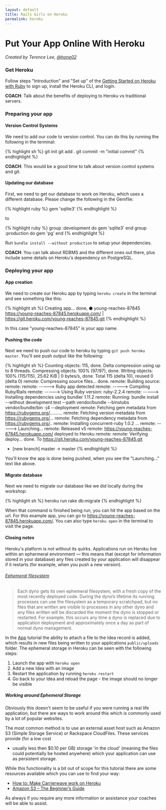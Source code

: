```yaml
---
layout: default
title: Rails Girls on Heroku
permalink: heroku
---
```


# Put Your App Online With Heroku

*Created by Terence Lee, [@hone02](https://twitter.com/hone02)*

### Get Heroku

Follow steps "Introduction" and "Set up" of the
[Getting Started on Heroku with Ruby][heroku-guide] to sign up, install the
Heroku CLI, and login.

__COACH__: Talk about the benefits of deploying to Heroku vs traditional servers.

[heroku-guide]: https://devcenter.heroku.com/articles/getting-started-with-ruby#introduction

### Preparing your app

#### Version Control Systems

We need to add our code to version control. You can do this by running the
following in the terminal:

{% highlight sh %}
git init
git add .
git commit -m "initial commit"
{% endhighlight %}

__COACH__: This would be a good time to talk about version control systems and git.

#### Updating our database

First, we need to get our database to work on Heroku, which uses a different
database. Please change the following in the Gemfile:

{% highlight ruby %}
gem 'sqlite3'
{% endhighlight %}

to

{% highlight ruby %}
group :development do
  gem 'sqlite3'
end
group :production do
  gem 'pg'
end
{% endhighlight %}

Run `bundle install --without production` to setup your dependencies.

__COACH__: You can talk about RDBMS and the different ones out there, plus
include some details on Heroku's dependency on PostgreSQL.

### Deploying your app

#### App creation

We need to create our Heroku app by typing `heroku create` in the terminal and
see something like this:

{% highlight sh %}
Creating app... done, ⬢ young-reaches-87845
https://young-reaches-87845.herokuapp.com/ | https://git.heroku.com/young-reaches-87845.git
{% endhighlight %}

In this case "young-reaches-87845" is your app name.

#### Pushing the code

Next we need to push our code to heroku by typing `git push heroku master`.
You'll see push output like the following:

{% highlight sh %}
Counting objects: 115, done.
Delta compression using up to 8 threads.
Compressing objects: 100% (97/97), done.
Writing objects: 100% (115/115), 25.62 KiB | 0 bytes/s, done.
Total 115 (delta 10), reused 0 (delta 0)
remote: Compressing source files... done.
remote: Building source:
remote:
remote: -----> Ruby app detected
remote: -----> Compiling Ruby/Rails
remote: -----> Using Ruby version: ruby-2.2.4
remote: -----> Installing dependencies using bundler 1.11.2
remote:        Running: bundle install --without development:test --path vendor/bundle --binstubs vendor/bundle/bin -j4 --deployment
remote:        Fetching gem metadata from https://rubygems.org/..........
remote:        Fetching version metadata from https://rubygems.org/...
remote:        Fetching dependency metadata from https://rubygems.org/..
remote:        Installing concurrent-ruby 1.0.2
...
remote: -----> Launching...
remote:        Released v5
remote:        https://young-reaches-87845.herokuapp.com/ deployed to Heroku
remote:
remote: Verifying deploy... done.
To https://git.heroku.com/young-reaches-87845.git
 * [new branch]      master -> master
{% endhighlight %}

You'll know the app is done being pushed, when you see the "Launching..." text like above.

#### Migrate database

Next we need to migrate our database like we did locally during the workshop:

{% highlight sh %}
heroku run rake db:migrate
{% endhighlight %}

When that command is finished being run, you can hit the app based on the url.
For this example app, you can go to <https://young-reaches-87845.herokuapp.com/>.
You can also type `heroku open` in the terminal to visit the page.

#### Closing notes

Heroku's platform is not without its quirks. Applications run on Heroku live
within an ephermeral environment — this means that (except for information
stored in your database) any files created by your application will disappear
if it restarts (for example, when you push a new version).

###### [Ephemeral filesystem][ephemeral-filesystem]

> Each dyno gets its own ephemeral filesystem, with a fresh copy of the most
> recently deployed code. During the dyno’s lifetime its running processes can
> use the filesystem as a temporary scratchpad, but no files that are written
> are visible to processes in any other dyno and any files written will be
> discarded the moment the dyno is stopped or restarted. For example, this
> occurs any time a dyno is replaced due to application deployment and
> approximately once a day as part of normal dyno management.

In the [App](/app) tutorial the ability to attach a file to the Idea record is
added, which results in new files being written to your applications
`public/uploads` folder. The ephemeral storage in Heroku can be seen with the
following steps:

1. Launch the app with `heroku open`
2. Add a new Idea with an image
3. Restart the application by running `heroku restart`
4. Go back to your Idea and reload the page - the image should no longer be visible

[ephemeral-filesystem]: https://devcenter.heroku.com/articles/dynos#ephemeral-filesystem

##### Working around Ephemeral Storage

Obviously this doesn't seem to be useful if you were running a real life
application, but there are ways to work around this which is commonly used by
a lot of popular websites.

The most common method is to use an external asset host such as Amazon S3 (Simple
Storage Service) or Rackspace CloudFiles. These services provide (for a low cost
- usually less then $0.10 per GB) storage 'in the cloud' (meaning the files
could potentially be hosted anywhere) which your application can use as persistent storage.

While this functionality is a bit out of scope for this tutorial there are some
resources available which you can use to find your way:

* [How to: Make Carrierwave work on Heroku](https://github.com/carrierwaveuploader/carrierwave/wiki/How-to%3A-Make-Carrierwave-work-on-Heroku)
* [Amazon S3 – The Beginner’s Guide](http://www.hongkiat.com/blog/amazon-s3-the-beginners-guide/)

As always if you require any more information or assistance your coaches will be able to assist.
